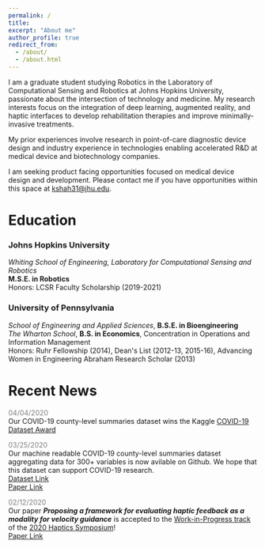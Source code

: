 ```yaml
---
permalink: /
title:
excerpt: "About me"
author_profile: true
redirect_from:
  - /about/
  - /about.html
---
```

I am a graduate student studying Robotics in the Laboratory of Computational Sensing and Robotics at Johns Hopkins University, passionate about the intersection of technology and medicine. My research interests focus on the integration of deep learning, augmented reality, and haptic interfaces to develop rehabilitation therapies and improve minimally-invasive treatments. 

My prior experiences involve research in point-of-care diagnostic device design and industry experience in technologies enabling accelerated R&D at medical device and biotechnology companies.

I am seeking product facing opportunities focused on medical device design and development. Please contact me if you have opportunities within this space at kshah31@jhu.edu.

# Education
### Johns Hopkins University
*Whiting School of Engineering, Laboratory for Computational Sensing and Robotics*    
**M.S.E. in Robotics**        
Honors: LCSR Faculty Scholarship (2019-2021)      

### University of Pennsylvania
*School of Engineering and Applied Sciences*, **B.S.E. in Bioengineering**    
*The Wharton School*, **B.S. in Economics**, Concentration in Operations and Information Management     
Honors: Ruhr Fellowship (2014), Dean's List (2012-13, 2015-16), Advancing Women in Engineering Abraham Research Scholar (2013)

# Recent News 

<span style="color:gray">04/04/2020</span>         
Our COVID-19 county-level summaries dataset wins the Kaggle [COVID-19 Dataset Award](https://www.kaggle.com/data/139140#796870)

<span style="color:gray">03/25/2020</span>         
Our machine readable COVID-19 county-level summaries dataset aggregating data for 300+ variables is now avilable on Github. We hope that this dataset can support COVID-19 research.             
[Dataset Link](https://github.com/JieYingWu/COVID-19_US_County-level_Summaries)                  
[Paper Link](https://arxiv.org/abs/2004.00756)

<span style="color:gray">02/12/2020</span>         
Our paper ***Proposing a framework for evaluating haptic feedback as a modality for velocity guidance*** is accepted to the [Work-in-Progress track](https://2020.hapticssymposium.org/presenting/work-in-progress-wip-papers/) of the [2020 Haptics Symposium](https://2020.hapticssymposium.org/)!                    
[Paper Link](https://kinjmshah.github.io/files/haptics2020_WIP.pdf)
